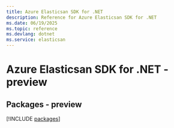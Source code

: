 ```yaml
---
title: Azure Elasticsan SDK for .NET
description: Reference for Azure Elasticsan SDK for .NET
ms.date: 06/19/2025
ms.topic: reference
ms.devlang: dotnet
ms.service: elasticsan
---
```

# Azure Elasticsan SDK for .NET - preview
## Packages - preview
[!INCLUDE [packages](elasticsan-index.md)]